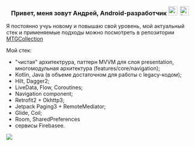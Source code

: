 <div id="header" align="center">
  <h3>Привет, меня зовут Андрей, Android-разработчик 
  <img src="https://cdn.jsdelivr.net/gh/devicons/devicon/icons/android/android-original.svg" title="android" width="24" height="24"/>&nbsp;
  <img src="https://cdn.jsdelivr.net/gh/devicons/devicon/icons/kotlin/kotlin-original.svg" title="kotlin" width="24" height="24"/>&nbsp;
  </h3>
</div>

<div id="watchthis" align="left">
  <P>
    Я постоянно учуь новому и повышаю свой уровень, мой актуальный стек и применяемые подходы можно посмотреть в репозитории <a href="https://github.com/andreikslpv/MTGCollection"> MTGCollection </a>
  </P>  
</div>                                                                                                                           

Мой стек:
- "чистая" архитектрура, паттерн MVVM для слоя presentation, многомодульная архитектура (features/core/navigation);
- Kotlin, Java (в объеме достаточном для работы с legacy-кодом);
- Hilt, Dagger2;
- LiveData, Flow, Coroutines;
- Navigation component;
- Retrofit2 + Okhttp3;
- Jetpack Paging3 + RemoteMediator;
- Glide, Coil;
- Room, SharedPreferences
- сервисы Firebasee.

![](http://github-profile-summary-cards.vercel.app/api/cards/profile-details?username=andreikslpv&theme=default)

<!--
**andreikslpv/andreikslpv** is a ✨ _special_ ✨ repository because its `README.md` (this file) appears on your GitHub profile.

Here are some ideas to get you started:

- 🔭 I’m currently working on ...
- 🌱 I’m currently learning ...
- 👯 I’m looking to collaborate on ...
- 🤔 I’m looking for help with ...
- 💬 Ask me about ...
- 📫 How to reach me: ...
- 😄 Pronouns: ...
- ⚡ Fun fact: ...
-->
